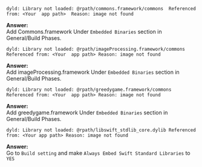 `
dyld: Library not loaded: @rpath/commons.framework/commons 
Referenced from: <Your  app path> 
Reason: image not found 
`

**Answer:**</br>
  Add Commons.framework Under `Embedded Binaries` section in General/Build Phases.

`
dyld: Library not loaded: @rpath/imageProcessing.framework/commons
Referenced from: <Your  app path>
Reason: image not found
`

**Answer:**</br>
  Add imageProcessing.framework Under `Embedded Binaries` section in General/Build Phases.

`
dyld: Library not loaded: @rpath/greedygame.framework/commons
Referenced from: <Your  app path>
Reason: image not found
`

**Answer:**</br>
  Add greedygame.framework Under `Embedded Binaries` section in General/Build Phases.

`dyld: Library not loaded: @rpath/libswift_stdlib_core.dylib
  Referenced from: <Your app path>
  Reason: image not found
  `

**Answer:**</br>
  	Go to `Build setting` and make `Always Embed Swift Standard Libraries` to `YES`